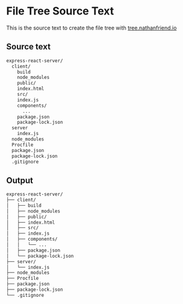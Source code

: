 # File Tree Source Text

This is the source text to create the file tree with [tree.nathanfriend.io](https://tree.nathanfriend.io/)

## Source text

```txt
express-react-server/
  client/
    build
    node_modules
    public/
    index.html
    src/
    index.js
    components/
      ...
    package.json
    package-lock.json
  server
    index.js
  node_modules
  Procfile
  package.json
  package-lock.json
  .gitignore
```

## Output

```txt
express-react-server/
├── client/
│   ├── build
│   ├── node_modules
│   ├── public/
│   ├── index.html
│   ├── src/
│   ├── index.js
│   ├── components/
│   │   └── ...
│   ├── package.json
│   └── package-lock.json
├── server/
│   └── index.js
├── node_modules
├── Procfile
├── package.json
├── package-lock.json
└── .gitignore
```
